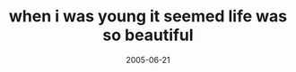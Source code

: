 ---
layout: base.njk
title : 'when i was young it seemed life was so beautiful' 
view_title : 'when i was young it seemed life was so beautiful' 
year : '2005' 
date : '2005-06-21' 
img_file : '/drawing/wheniwasyoungitseemedlife.png' 
html_file : 'wheniwasyoungitseemedlife' 
next_html : 'redlikeaflower.html' 
year_order : '104' 
permalink : "title/{{html_file}}.html"
---
